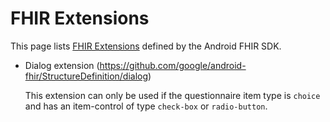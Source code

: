 # FHIR Extensions

This page lists [FHIR Extensions](http://hl7.org/fhir/extensibility.html) defined by the Android FHIR SDK.

* Dialog extension (https://github.com/google/android-fhir/StructureDefinition/dialog)

  This extension can only be used if the questionnaire item type is `choice` and has an item-control of type `check-box` or `radio-button`.
